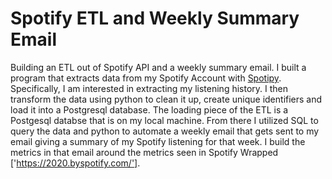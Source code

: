 # Spotify ETL and Weekly Summary Email
Building an ETL out of Spotify API and a weekly summary email. I built a program that extracts data from my Spotify Account with [Spotipy](https://spotipy.readthedocs.io/en/2.16.1/). Specifically, I am interested in extracting my listening history. I then transform the data using python to clean it up, create unique identifiers and load it into a Postgresql database. The loading piece of the ETL is a Postgesql databse that is on my local machine. From there I utilized SQL to query the data and python to automate a weekly email that gets sent to my email giving a summary of my Spotify listening for that week. I build the metrics in that email around the metrics seen in Spotify Wrapped ['https://2020.byspotify.com/'].
